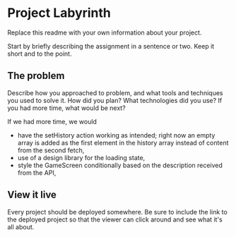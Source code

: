 # Project Labyrinth

Replace this readme with your own information about your project.

Start by briefly describing the assignment in a sentence or two. Keep it short and to the point.

## The problem

Describe how you approached to problem, and what tools and techniques you used to solve it. How did you plan? What technologies did you use? If you had more time, what would be next?

If we had more time, we would
- have the setHistory action working as intended; right now an empty array is added as the first element in the history array instead of content from the second fetch,
- use of a design library for the loading state,
- style the GameScreen conditionally based on the description received from the API,


## View it live

Every project should be deployed somewhere. Be sure to include the link to the deployed project so that the viewer can click around and see what it's all about.
